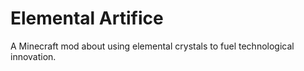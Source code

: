 # Elemental Artifice

A Minecraft mod about using elemental crystals to fuel technological innovation.
